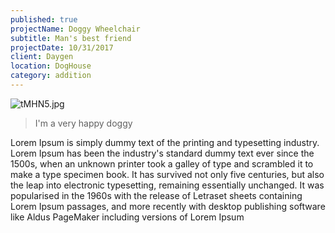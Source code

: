 ```yaml
---
published: true
projectName: Doggy Wheelchair
subtitle: Man's best friend
projectDate: 10/31/2017
client: Daygen
location: DogHouse
category: addition
---
```


![tMHN5.jpg]({{site.baseurl}}/img/portfolio/tMHN5.jpg)

> I'm a very happy doggy


Lorem Ipsum is simply dummy text of the printing and typesetting industry. Lorem Ipsum has been the industry's standard dummy text ever since the 1500s, when an unknown printer took a galley of type and scrambled it to make a type specimen book. It has survived not only five centuries, but also the leap into electronic typesetting, remaining essentially unchanged. It was popularised in the 1960s with the release of Letraset sheets containing Lorem Ipsum passages, and more recently with desktop publishing software like Aldus PageMaker including versions of Lorem Ipsum